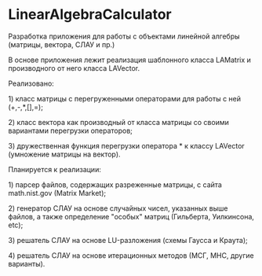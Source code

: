 # LinearAlgebraCalculator
<p> Разработка приложения для работы с объектами линейной алгебры (матрицы, вектора, СЛАУ и пр.) </p>
<p> В основе приложения лежит реализация шаблонного класса LAMatrix и производного от него класса LAVector. </p>
<p> Реализовано: </p>
<p> 1) класс матрицы с перегруженными операторами для работы с ней (+,-,*,[],=); </p>
<p> 2) класс вектора как производный от класса матрицы со своими вариантами перегрузки операторов; </p>
<p> 3) дружественная функция перегрузки оператора * к классу LAVector (умножение матрицы на вектор). </p>
<p> Планируется к реализации: </p>
<p> 1) парсер файлов, содержащих разреженные матрицы, с сайта math.nist.gov (Matrix Market); </p>
<p> 2) генератор СЛАУ на основе случайных чисел, указанных выше файлов, а также определение "особых" матриц (Гильберта, Уилкинсона, etc); </p>
<p> 3) решатель СЛАУ на основе LU-разложения (схемы Гаусса и Краута); </p>
<p> 4) решатель СЛАУ на основе итерационных методов (МСГ, МНС, другие варианты). </p>
